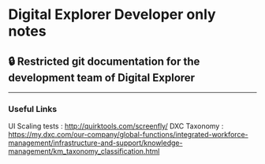 # Digital Explorer Developer only notes

## :lock: Restricted git documentation for the development team of Digital Explorer




---

### Useful Links

UI Scaling tests : http://quirktools.com/screenfly/
DXC Taxonomy : https://my.dxc.com/our-company/global-functions/integrated-workforce-management/infrastructure-and-support/knowledge-management/km_taxonomy_classification.html

